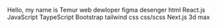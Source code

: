 Hello, my name is Temur 
web dewloper 
figma desenger 
html
React.js 
JavaScript
TaypeScript 
Bootstrap
tailwind css
css/scss 
Next.js
3d max 


